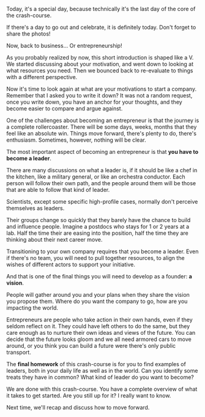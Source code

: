 Today, it's a special day, because technically it's the last day of the core of the crash-course. 

If there's a day to go out and celebrate, it is definitely today. Don't forget to share the photos! 

Now, back to business... Or entrepreneurship! 

As you probably realized by now, this short introduction is shaped like a V. We started discussing about your motivation, and went down to looking at what resources you need. Then we bounced back to re-evaluate to things with a different perspective. 

Now it's time to look again at what are your motivations to start a company. Remember that I asked you to write it down? It was not a random request, once you write down, you have an anchor for your thoughts, and they become easier to compare and argue against. 

One of the challenges about becoming an entrepreneur is that the journey is a complete rollercoaster. There will be some days, weeks, months that they feel like an absolute win. Things move forward, there's plenty to do, there's enthusiasm. Sometimes, however, nothing will be clear. 

The most important aspect of becoming an entrepreneur is that **you have to become a leader**. 

There are many discussions on what a leader is, if it should be like a chef in the kitchen, like a military general, or like an orchestra conductor. Each person will follow their own path, and the people around them will be those that are able to follow that kind of leader. 

Scientists, except some specific high-profile cases, normally don't perceive themselves as leaders. 

Their groups change so quickly that they barely have the chance to build and influence people. Imagine a postdocs who stays for 1 or 2 years at a lab. Half the time their are easing into the position, half the time they are thinking about their next career move. 

Transitioning to your own company requires that you become a leader. Even if there's no team, you will need to pull together resources, to align the wishes of different actors to support your initiative. 

And that is one of the final things you will need to develop as a founder: **a vision**.

People will gather around you and your plans when they share the vision you propose them. Where do you want the company to go, how are you impacting the world. 

Entrepreneurs are people who take action in their own hands, even if they seldom reflect on it. They could have left others to do the same, but they care enough as to nurture their own ideas and views of the future. You can decide that the future looks gloom and we all need armored cars to move around, or you think you can build a future were there's only public transport. 

The **final homework** of this crash-course is for you to find examples of leaders, both in your daily life as well as in the world. Can you identify some treats they have in common? What kind of leader do you want to become? 

We are done with this crash-course. You have a complete overview of what it takes to get started. Are you still up for it? I really want to know. 

Next time, we'll recap and discuss how to move forward. 